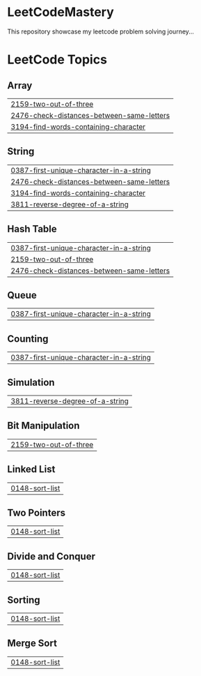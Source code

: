 # LeetCodeMastery
This repository showcase my leetcode problem solving journey...

<!---LeetCode Topics Start-->
# LeetCode Topics
## Array
|  |
| ------- |
| [2159-two-out-of-three](https://github.com/abhishekrai69/LeetCodeMastery/tree/master/2159-two-out-of-three) |
| [2476-check-distances-between-same-letters](https://github.com/abhishekrai69/LeetCodeMastery/tree/master/2476-check-distances-between-same-letters) |
| [3194-find-words-containing-character](https://github.com/abhishekrai69/LeetCodeMastery/tree/master/3194-find-words-containing-character) |
## String
|  |
| ------- |
| [0387-first-unique-character-in-a-string](https://github.com/abhishekrai69/LeetCodeMastery/tree/master/0387-first-unique-character-in-a-string) |
| [2476-check-distances-between-same-letters](https://github.com/abhishekrai69/LeetCodeMastery/tree/master/2476-check-distances-between-same-letters) |
| [3194-find-words-containing-character](https://github.com/abhishekrai69/LeetCodeMastery/tree/master/3194-find-words-containing-character) |
| [3811-reverse-degree-of-a-string](https://github.com/abhishekrai69/LeetCodeMastery/tree/master/3811-reverse-degree-of-a-string) |
## Hash Table
|  |
| ------- |
| [0387-first-unique-character-in-a-string](https://github.com/abhishekrai69/LeetCodeMastery/tree/master/0387-first-unique-character-in-a-string) |
| [2159-two-out-of-three](https://github.com/abhishekrai69/LeetCodeMastery/tree/master/2159-two-out-of-three) |
| [2476-check-distances-between-same-letters](https://github.com/abhishekrai69/LeetCodeMastery/tree/master/2476-check-distances-between-same-letters) |
## Queue
|  |
| ------- |
| [0387-first-unique-character-in-a-string](https://github.com/abhishekrai69/LeetCodeMastery/tree/master/0387-first-unique-character-in-a-string) |
## Counting
|  |
| ------- |
| [0387-first-unique-character-in-a-string](https://github.com/abhishekrai69/LeetCodeMastery/tree/master/0387-first-unique-character-in-a-string) |
## Simulation
|  |
| ------- |
| [3811-reverse-degree-of-a-string](https://github.com/abhishekrai69/LeetCodeMastery/tree/master/3811-reverse-degree-of-a-string) |
## Bit Manipulation
|  |
| ------- |
| [2159-two-out-of-three](https://github.com/abhishekrai69/LeetCodeMastery/tree/master/2159-two-out-of-three) |
## Linked List
|  |
| ------- |
| [0148-sort-list](https://github.com/abhishekrai69/LeetCodeMastery/tree/master/0148-sort-list) |
## Two Pointers
|  |
| ------- |
| [0148-sort-list](https://github.com/abhishekrai69/LeetCodeMastery/tree/master/0148-sort-list) |
## Divide and Conquer
|  |
| ------- |
| [0148-sort-list](https://github.com/abhishekrai69/LeetCodeMastery/tree/master/0148-sort-list) |
## Sorting
|  |
| ------- |
| [0148-sort-list](https://github.com/abhishekrai69/LeetCodeMastery/tree/master/0148-sort-list) |
## Merge Sort
|  |
| ------- |
| [0148-sort-list](https://github.com/abhishekrai69/LeetCodeMastery/tree/master/0148-sort-list) |
<!---LeetCode Topics End-->